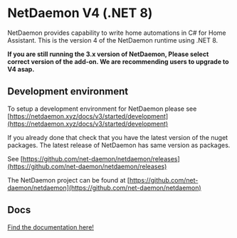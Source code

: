 # NetDaemon V4 (.NET 8)

NetDaemon provides capability to write home automations in C# for Home Assistant.
This is the version 4 of the NetDaemon runtime using .NET 8.

**If you are still running the 3.x version of NetDaemon, Please select correct version of the add-on. We are recommending users to upgrade to V4 asap.**

## Development environment

To setup a development environment for NetDaemon please see [https://netdaemon.xyz/docs/v3/started/development](https://netdaemon.xyz/docs/v3/started/development)

If you already done that check that you have the latest version of the nuget packages. The latest release of NetDaemon has same version as packages.

See [https://github.com/net-daemon/netdaemon/releases](https://github.com/net-daemon/netdaemon/releases)

The NetDaemon project can be found at [https://github.com/net-daemon/netdaemon](https://github.com/net-daemon/netdaemon)


## Docs

[Find the documentation here!](https://netdaemon.xyz)
